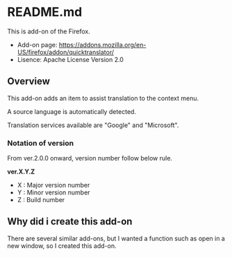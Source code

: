 # README.md
This is add-on of the Firefox.

* Add-on page: https://addons.mozilla.org/en-US/firefox/addon/quicktranslator/
* Lisence:     Apache License Version 2.0

## Overview
This add-on adds an item to assist translation to the context menu.

A source language is automatically detected.

Translation services available are "Google" and "Microsoft".

### Notation of version
From ver.2.0.0 onward, version number follow below rule.

__ver.X.Y.Z__
* X : Major version number
* Y : Minor version number
* Z : Build number

## Why did i create this add-on
There are several similar add-ons, but I wanted a function such as open in a new window, so I created this add-on.
